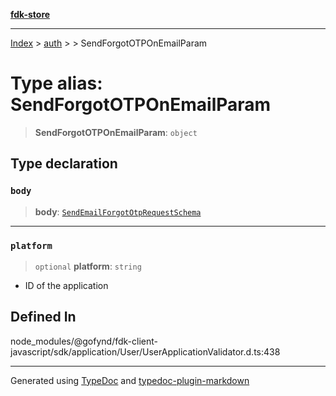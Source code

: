 [**fdk-store**](../../../README.md)
***

[Index](../../../API.md) > [auth](../../README.md) > [<internal>](../README.md) > SendForgotOTPOnEmailParam

# Type alias: SendForgotOTPOnEmailParam

> **SendForgotOTPOnEmailParam**: `object`

## Type declaration

### `body`

> **body**: [`SendEmailForgotOtpRequestSchema`](type-alias.SendEmailForgotOtpRequestSchema.md)

***

### `platform`

> `optional` **platform**: `string`

- ID of the application

## Defined In

node\_modules/@gofynd/fdk-client-javascript/sdk/application/User/UserApplicationValidator.d.ts:438

***
Generated using [TypeDoc](https://typedoc.org/) and [typedoc-plugin-markdown](https://www.npmjs.com/package/typedoc-plugin-markdown)
